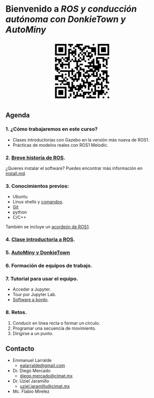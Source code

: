 # Bienvenido a *ROS y conducción autónoma con DonkieTown y AutoMiny*

<p align="center">
	<img src="https://github.com/L4rralde/DonkieTown_EIR_2023/blob/master/docs/imgs/repos-qr-code.png" width="200" height="200"/>
</p>

## Agenda
### 1. ¿Cómo trabajaremos en este curso?
- Clases introductorias con Gazebo en la versión más nueva de ROS1.
- Prácticas de modelos reales con ROS1 Melodic.

### 2. [Breve historia de ROS](https://docs.google.com/presentation/d/1448rrzZO1TJ6_GUowgdLRBvesh_EeMGizCUs7hxbvyo/edit?usp=share_link). <!--20 minutos -->

¿Quieres instalar el software? Puedes encontrar más información en [install.md](install.md). 

### 3. Conocimientos previos:
- Ubuntu
- Linux shells y [comandos](utils/linux_cheat_sheet.pdf).
- [Git](utils/git-cheat-sheet.pdf)
- python
- C/C++

También se incluye un [acordeón de ROS1](utils/ROScheatsheet.pdf). 

### 4. [Clase introductoria a ROS](ros_intro.md).

### 5. [AutoMiny y DonkieTown](https://docs.google.com/presentation/d/1aW7goNB1AgBjKIaIBLm7a35ICOMWwXzFtctW1BGF978/edit?usp=share_link)

### 6. Formación de equipos de trabajo.

### 7. Tutorial para usar el equipo.
- Acceder a Jupyter.
- Tour por Jupyter Lab.
- [Software a bordo](software/README.md).

### 8. Retos.
1. Conducir en linea recta o formar un círculo.
2. Programar una secuencia de movimiento.
3. Dirigirse a un punto.
<!--
Las soluciones pueden encontrarse en
- AutoMiny:
	- C++ (roscpp):
		[catkin_ws/src/solucion_autominy_cpp/src](../catkin_ws/src/solucion_autominy_cpp/src)
	- Python (rospy):
		[catkin_ws/src/solucion_autominy_py](../catkin_ws/src/solucion_autominy_py/src)
- Asinus Car:
	- roscpp:
		[catkin_ws/src/solucion_asinus_car_cpp/src](../catkin_ws/src/solucion_asinus_car_cpp/src)
	- rospy:
		[catkin_ws/src/solucion_asinus_car_py/src](../catkin_ws/src/solucion_asinus_car_py/src)
-->

## Contacto
- Emmanuel Larralde
	- ealarralde@gmail.com
- Dr. Diego Mercado
	- diego.mercado@cimat.mx
- Dr. Uziel Jaramillo
	- uziel.jaramillo@cimat.mx
- Mc. Flabio Mirelez
	
<!--
## TODO
- [x] Sobre ROS (Qué es, Historia, y dónde se usa). Emmanuel.
- [x] Conocimientos previos (Ubuntu,Shell,C/C++,python,Git). Emmanuel.
- [x] DonkieTown y AutoMiny. Emmanuel.
- [x] Cómo iniciar un proyecto en ROS. Uziel.
- [x] Cómo crear un nodo. Uziel
- [x] Crar plantillas en C++ y python2
-->
